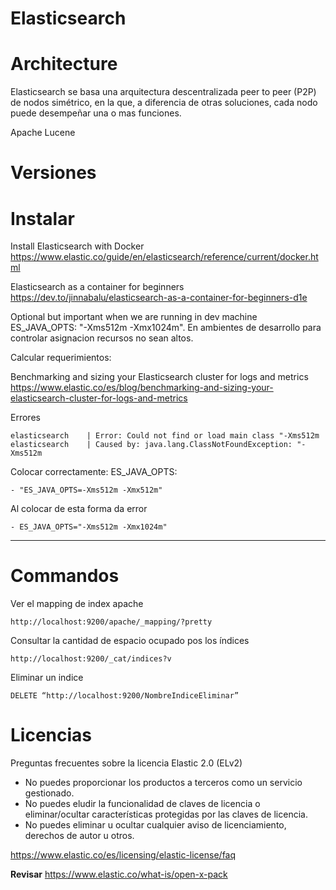 # Elasticsearch

# Architecture

Elasticsearch se basa una arquitectura descentralizada peer to peer (P2P) de nodos simétrico, en la que, a diferencia de otras soluciones, cada nodo puede desempeñar una o mas funciones. 

Apache Lucene

# Versiones

 
 
# Instalar 

Install Elasticsearch with Docker
https://www.elastic.co/guide/en/elasticsearch/reference/current/docker.html

 Elasticsearch as a container for beginners 
https://dev.to/jinnabalu/elasticsearch-as-a-container-for-beginners-d1e


Optional but important when we are running in dev machine ES_JAVA_OPTS: "-Xms512m -Xmx1024m". En ambientes de desarrollo para controlar asignacion recursos no sean altos.



Calcular requerimientos:

Benchmarking and sizing your Elasticsearch cluster for logs and metrics
https://www.elastic.co/es/blog/benchmarking-and-sizing-your-elasticsearch-cluster-for-logs-and-metrics



Errores

```
elasticsearch    | Error: Could not find or load main class "-Xms512m
elasticsearch    | Caused by: java.lang.ClassNotFoundException: "-Xms512m
```

Colocar correctamente: ES_JAVA_OPTS:

```
- "ES_JAVA_OPTS=-Xms512m -Xmx512m"
```

Al colocar de esta forma da error

```
- ES_JAVA_OPTS="-Xms512m -Xmx1024m"
```
------------

# Commandos

Ver el mapping de index apache
```
http://localhost:9200/apache/_mapping/?pretty
```

Consultar la cantidad de espacio ocupado pos los índices
```
http://localhost:9200/_cat/indices?v
```

Eliminar un indice
```
DELETE “http://localhost:9200/NombreIndiceEliminar”
```
# Licencias


Preguntas frecuentes sobre la licencia Elastic 2.0 (ELv2)

- No puedes proporcionar los productos a terceros como un servicio gestionado. 
- No puedes eludir la funcionalidad de claves de licencia o eliminar/ocultar características protegidas por las claves de licencia.
- No puedes eliminar u ocultar cualquier aviso de licenciamiento, derechos de autor u otros.

https://www.elastic.co/es/licensing/elastic-license/faq

**Revisar**
https://www.elastic.co/what-is/open-x-pack 

